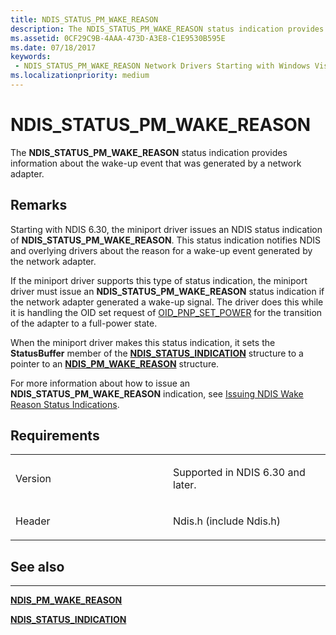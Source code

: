 ```yaml
---
title: NDIS_STATUS_PM_WAKE_REASON
description: The NDIS_STATUS_PM_WAKE_REASON status indication provides information about the wake-up event that was generated by a network adapter.
ms.assetid: 0CF29C9B-4AAA-473D-A3E8-C1E9530B595E
ms.date: 07/18/2017
keywords:
 - NDIS_STATUS_PM_WAKE_REASON Network Drivers Starting with Windows Vista
ms.localizationpriority: medium
---
```


# NDIS\_STATUS\_PM\_WAKE\_REASON


The **NDIS\_STATUS\_PM\_WAKE\_REASON** status indication provides information about the wake-up event that was generated by a network adapter.

Remarks
-------

Starting with NDIS 6.30, the miniport driver issues an NDIS status indication of **NDIS\_STATUS\_PM\_WAKE\_REASON**. This status indication notifies NDIS and overlying drivers about the reason for a wake-up event generated by the network adapter.

If the miniport driver supports this type of status indication, the miniport driver must issue an **NDIS\_STATUS\_PM\_WAKE\_REASON** status indication if the network adapter generated a wake-up signal. The driver does this while it is handling the OID set request of [OID\_PNP\_SET\_POWER](./oid-pnp-set-power.md) for the transition of the adapter to a full-power state.

When the miniport driver makes this status indication, it sets the **StatusBuffer** member of the [**NDIS\_STATUS\_INDICATION**](/windows-hardware/drivers/ddi/ndis/ns-ndis-_ndis_status_indication) structure to a pointer to an [**NDIS\_PM\_WAKE\_REASON**](/windows-hardware/drivers/ddi/ntddndis/ns-ntddndis-_ndis_pm_wake_reason) structure.

For more information about how to issue an **NDIS\_STATUS\_PM\_WAKE\_REASON** indication, see [Issuing NDIS Wake Reason Status Indications](./issuing-ndis-wake-reason-indications.md).

Requirements
------------

<table>
<colgroup>
<col width="50%" />
<col width="50%" />
</colgroup>
<tbody>
<tr class="odd">
<td><p>Version</p></td>
<td><p>Supported in NDIS 6.30 and later.</p></td>
</tr>
<tr class="even">
<td><p>Header</p></td>
<td>Ndis.h (include Ndis.h)</td>
</tr>
</tbody>
</table>

## See also


****
[**NDIS\_PM\_WAKE\_REASON**](/windows-hardware/drivers/ddi/ntddndis/ns-ntddndis-_ndis_pm_wake_reason)

[**NDIS\_STATUS\_INDICATION**](/windows-hardware/drivers/ddi/ndis/ns-ndis-_ndis_status_indication)

 

